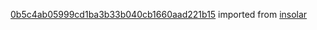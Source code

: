 [0b5c4ab05999cd1ba3b33b040cb1660aad221b15](https://github.com/insolar/insolar/commit/0b5c4ab05999cd1ba3b33b040cb1660aad221b15) imported from [insolar](https://github.com/insolar/insolar)
